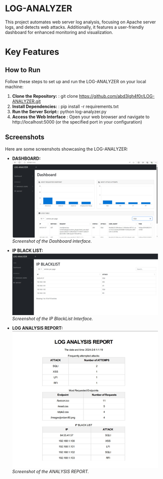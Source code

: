 # LOG-ANALYZER

This project automates web server log analysis, focusing on Apache server logs, and detects web attacks. Additionally, it features a user-friendly dashboard for enhanced monitoring and visualization.

# Key Features



## How to Run

Follow these steps to set up and run the LOG-ANALYZER  on your local machine:

1. **Clone the Repository:** : git clone https://github.com/abd3lgh4f0r/LOG-ANALYZER.git
2. **Install Dependencies:** :  pip install -r requirements.txt
3. **Run the Server Script:**: python log-analyzer.py
4. **Access the Web Interface** : Open your web browser and navigate to http://localhost:5000 (or the specified port in your configuration)


## Screenshots

Here are some screenshots showcasing the LOG-ANALYZER:

- **DASHBOARD:**
  ![IP BLACKLIST](static/images/Dashboard.jpg)
  *Screenshot of the Dashboard interface.*

- **IP BLACK LIST:**
  ![IP BLACKLIST](static/images/Blacklist.jpg)
  *Screenshot of the IP BlackList Interface.*

 - **LOG ANALYSIS REPORT:**
 ![LOG ANALYSIS REPORT](static/images/report.jpg)
  *Screenshot of the ANALYSIS REPORT.*


  
